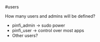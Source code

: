 #users

How many users and admins will be defined?

- pinfi_admin -> sudo power
- pinfi_user -> control over most apps
- Other users?